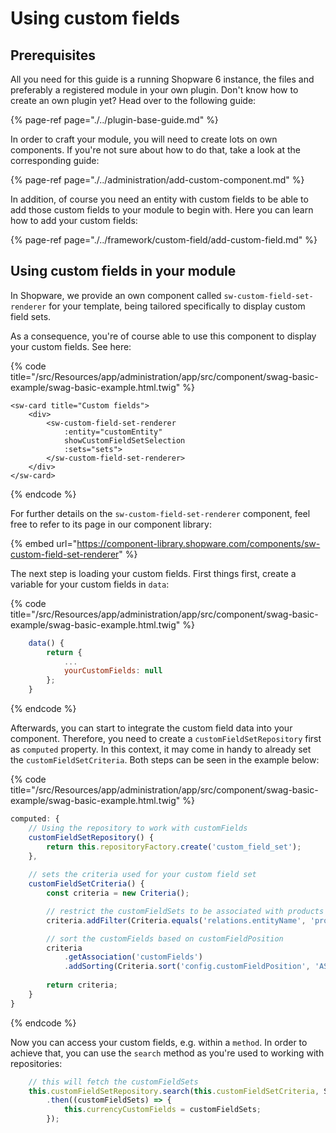 # Using custom fields

## Prerequisites

All you need for this guide is a running Shopware 6 instance, the files and preferably a registered module in your 
own plugin. Don't know how to create an own plugin yet? Head over to the following guide:

{% page-ref page="./../plugin-base-guide.md" %}

In order to craft your module, you will need to create lots on own components. If you're not sure about how to do that,
take a look at the corresponding guide:

{% page-ref page="./../administration/add-custom-component.md" %}

In addition, of course you need an entity with custom fields to be able to add those custom fields to your module to
begin with. Here you can learn how to add your custom fields:

{% page-ref page="./../framework/custom-field/add-custom-field.md" %}

## Using custom fields in your module

In Shopware, we provide an own component called `sw-custom-field-set-renderer` for your template, being tailored 
specifically to display custom field sets. 

As a consequence, you're of course able to use this component to display your custom fields. See here:

{% code title="<plugin-root>/src/Resources/app/administration/app/src/component/swag-basic-example/swag-basic-example.html.twig" %}
```twig
<sw-card title="Custom fields">
    <div>
        <sw-custom-field-set-renderer
            :entity="customEntity"
            showCustomFieldSetSelection
            :sets="sets">
        </sw-custom-field-set-renderer>
    </div>
</sw-card>
```
{% endcode %}

For further details on the `sw-custom-field-set-renderer` component, feel free to refer to its page in our component 
library:

<!-- markdown-link-check-disable -->
{% embed url="https://component-library.shopware.com/components/sw-custom-field-set-renderer" %}
<!-- markdown-link-check-enable -->

The next step is loading your custom fields. First things first, create a variable for your custom fields in `data`:

{% code title="<plugin-root>/src/Resources/app/administration/app/src/component/swag-basic-example/swag-basic-example.html.twig" %}
```javascript
    data() {
        return {
            ...
            yourCustomFields: null
        };
    }
```
{% endcode %}

Afterwards, you can start to integrate the custom field data into your component. Therefore, you need to create a 
`customFieldSetRepository` first as `computed` property. In this context, it may come in handy to already set the 
`customFieldSetCriteria`. Both steps can be seen in the example below:

{% code title="<plugin-root>/src/Resources/app/administration/app/src/component/swag-basic-example/swag-basic-example.html.twig" %}
```javascript
computed: {
    // Using the repository to work with customFields
    customFieldSetRepository() {
        return this.repositoryFactory.create('custom_field_set');
    },
        
    // sets the criteria used for your custom field set
    customFieldSetCriteria() {
        const criteria = new Criteria();

        // restrict the customFieldSets to be associated with products
        criteria.addFilter(Criteria.equals('relations.entityName', 'product'));

        // sort the customFields based on customFieldPosition
        criteria
            .getAssociation('customFields')
            .addSorting(Criteria.sort('config.customFieldPosition', 'ASC', true));
        
        return criteria;
    }
}
```
{% endcode %}

Now you can access your custom fields, e.g. within a `method`. In order to achieve that, you can use the 
`search` method as you're used to working with repositories:

```javascript
    // this will fetch the customFieldSets
    this.customFieldSetRepository.search(this.customFieldSetCriteria, Shopware.Context.api)
        .then((customFieldSets) => {
            this.currencyCustomFields = customFieldSets;
        });
```
